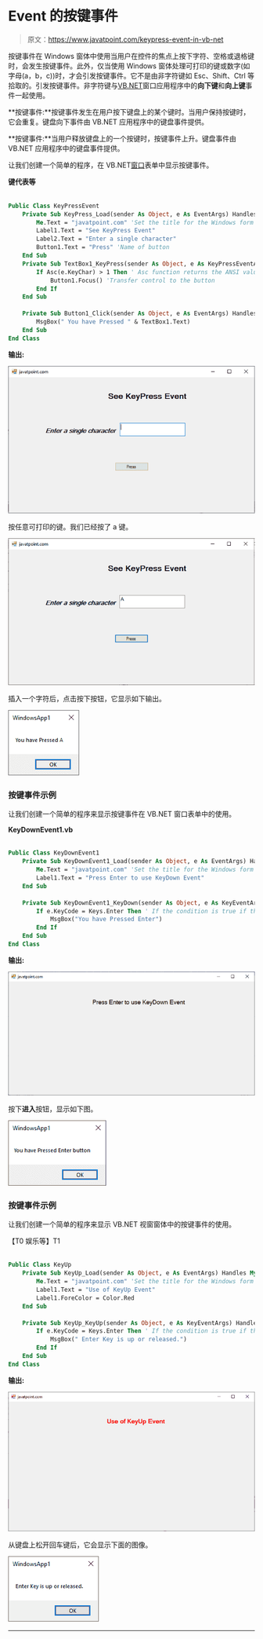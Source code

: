 # Event 的按键事件

> 原文：<https://www.javatpoint.com/keypress-event-in-vb-net>

按键事件在 Windows 窗体中使用当用户在控件的焦点上按下字符、空格或退格键时，会发生按键事件。此外，仅当使用 Windows 窗体处理可打印的键或数字(如字母(a，b，c))时，才会引发按键事件。它不是由非字符键如 Esc、Shift、Ctrl 等拾取的。引发按键事件。非字符键与[VB.NET](https://www.javatpoint.com/vb-net)窗口应用程序中的**向下键**和**向上键**事件一起使用。

**按键事件:**按键事件发生在用户按下键盘上的某个键时。当用户保持按键时，它会重复。键盘向下事件由 VB.NET 应用程序中的键盘事件提供。

**按键事件:**当用户释放键盘上的一个按键时，按键事件上升。键盘事件由 VB.NET 应用程序中的键盘事件提供。

让我们创建一个简单的程序，在 VB.NET[窗口](https://www.javatpoint.com/windows)表单中显示按键事件。

**键代表等**

```vb

Public Class KeyPressEvent
    Private Sub KeyPress_Load(sender As Object, e As EventArgs) Handles MyBase.Load
        Me.Text = "javatpoint.com" 'Set the title for the Windows form
        Label1.Text = "See KeyPress Event"
        Label2.Text = "Enter a single character"
        Button1.Text = "Press" 'Name of button
    End Sub
    Private Sub TextBox1_KeyPress(sender As Object, e As KeyPressEventArgs) Handles TextBox1.KeyPress
        If Asc(e.KeyChar) > 1 Then ' Asc function returns the ANSI value
            Button1.Focus() 'Transfer control to the button
        End If
    End Sub

    Private Sub Button1_Click(sender As Object, e As EventArgs) Handles Button1.Click
        MsgBox(" You have Pressed " & TextBox1.Text)
    End Sub
End Class

```

**输出:**

![KeyPress Event in VB.NET](img/e34f78f608eb5b74fce0a9ed2128755c.png)

按任意可打印的键。我们已经按了 a 键。

![KeyPress Event in VB.NET](img/403099dac715984456eae88811afa0fe.png)

插入一个字符后，点击按下按钮，它显示如下输出。

![KeyPress Event in VB.NET](img/5cc9eedc78f76347a57ab188f393befb.png)

### 按键事件示例

让我们创建一个简单的程序来显示按键事件在 VB.NET 窗口表单中的使用。

**KeyDownEvent1.vb**

```vb

Public Class KeyDownEvent1
    Private Sub KeyDownEvent1_Load(sender As Object, e As EventArgs) Handles MyBase.Load
        Me.Text = "javatpoint.com" 'Set the title for the Windows form
        Label1.Text = "Press Enter to use KeyDown Event"
    End Sub

    Private Sub KeyDownEvent1_KeyDown(sender As Object, e As KeyEventArgs) Handles Me.KeyDown
        If e.KeyCode = Keys.Enter Then ' If the condition is true if the block is executed.
            MsgBox("You have Pressed Enter")
        End If
    End Sub
End Class

```

**输出:**

![KeyPress Event in VB.NET](img/45caa0fd70c29b8132c14b5b5b1766e8.png)

按下**进入**按钮，显示如下图。

![KeyPress Event in VB.NET](img/4e399bf1a5454eaf0e9f207e6792fdf9.png)

### 按键事件示例

让我们创建一个简单的程序来显示 VB.NET 视窗窗体中的按键事件的使用。

【T0 娱乐等】T1

```vb

Public Class KeyUp
    Private Sub KeyUp_Load(sender As Object, e As EventArgs) Handles MyBase.Load
        Me.Text = "javatpoint.com" 'Set the title for the Windows form
        Label1.Text = "Use of KeyUp Event"
        Label1.ForeColor = Color.Red
    End Sub

    Private Sub KeyUp_KeyUp(sender As Object, e As KeyEventArgs) Handles Me.KeyUp
        If e.KeyCode = Keys.Enter Then ' If the condition is true if the block is executed.
            MsgBox(" Enter Key is up or released.")
        End If
    End Sub
End Class

```

**输出:**

![KeyPress Event in VB.NET](img/cf78a7024c0fc5cfdf61664f7f8c1cb1.png)

从键盘上松开回车键后，它会显示下面的图像。

![KeyPress Event in VB.NET](img/d497b259a0b285c24f49ae6e1ccec370.png)

* * *
